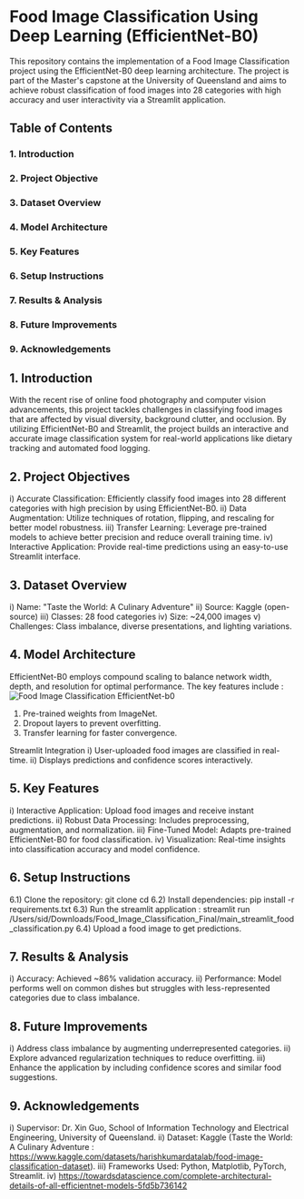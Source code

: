 # Food Image Classification Using Deep Learning (EfficientNet-B0)
This repository contains the implementation of a Food Image Classification project using the EfficientNet-B0 deep learning architecture. The project is part of the Master's capstone at the University of Queensland and aims to achieve robust classification of food images into 28 categories with high accuracy and user interactivity via a Streamlit application.

## Table of Contents
### 1. Introduction
### 2. Project Objective
### 3. Dataset Overview
### 4. Model Architecture
### 5. Key Features
### 6. Setup Instructions
### 7. Results & Analysis
### 8. Future Improvements
### 9. Acknowledgements

## 1. Introduction
With the recent rise of online food photography and computer vision advancements, this project tackles challenges in classifying food images that are affected by visual diversity, background clutter, and occlusion. By utilizing EfficientNet-B0 and Streamlit, the project builds an interactive and accurate image classification system for real-world applications like dietary tracking and automated food logging.

## 2. Project Objectives
  i) Accurate Classification: Efficiently classify food images into 28 different categories with high precision by using EfficientNet-B0.
  ii) Data Augmentation: Utilize techniques of rotation, flipping, and rescaling for better model robustness.
  iii) Transfer Learning: Leverage pre-trained models to achieve better precision and reduce overall training time.
  iv) Interactive Application: Provide real-time predictions using an easy-to-use Streamlit interface.

## 3. Dataset Overview
  i) Name: "Taste the World: A Culinary Adventure"
  ii) Source: Kaggle (open-source)
  iii) Classes: 28 food categories
  iv) Size: ~24,000 images
  v) Challenges: Class imbalance, diverse presentations, and lighting variations.

## 4. Model Architecture
EfficientNet-B0 employs compound scaling to balance network width, depth, and resolution for optimal performance. The key features include :
![Food Image Classification EfficientNet-b0](https://drive.google.com/uc?export=view&id=1kF-tD2I5RaUdnEd1MP-HG8D5pImEhQWk)

  1) Pre-trained weights from ImageNet.
  2) Dropout layers to prevent overfitting.
  3) Transfer learning for faster convergence.

Streamlit Integration
i) User-uploaded food images are classified in real-time.
ii) Displays predictions and confidence scores interactively.

## 5. Key Features
  i) Interactive Application: Upload food images and receive instant predictions.
  ii) Robust Data Processing: Includes preprocessing, augmentation, and normalization.
  iii) Fine-Tuned Model: Adapts pre-trained EfficientNet-B0 for food classification.
  iv) Visualization: Real-time insights into classification accuracy and model confidence.

## 6. Setup Instructions
  6.1) Clone the repository:
      git clone <repository-url>
      cd <repository-directory>
  6.2) Install dependencies:
      pip install -r requirements.txt
  6.3) Run the streamlit application :
      streamlit run /Users/sid/Downloads/Food_Image_Classification_Final/main_streamlit_food_classification.py
  6.4) Upload a food image to get predictions.

## 7. Results & Analysis
  i) Accuracy: Achieved ~86% validation accuracy.
  ii) Performance: Model performs well on common dishes but struggles with less-represented categories due to class imbalance.

## 8. Future Improvements
  i) Address class imbalance by augmenting underrepresented categories.
  ii) Explore advanced regularization techniques to reduce overfitting.
  iii) Enhance the application by including confidence scores and similar food suggestions.

## 9. Acknowledgements
  i) Supervisor: Dr. Xin Guo, School of Information Technology and Electrical Engineering, University of Queensland.
  ii) Dataset: Kaggle (Taste the World: A Culinary Adventure : https://www.kaggle.com/datasets/harishkumardatalab/food-image-classification-dataset).
  iii) Frameworks Used: Python, Matplotlib, PyTorch, Streamlit.
  iv) https://towardsdatascience.com/complete-architectural-details-of-all-efficientnet-models-5fd5b736142
  

